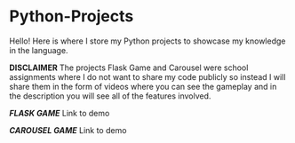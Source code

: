 # Python-Projects
Hello!
Here is where I store my Python projects to showcase my knowledge in the language.

**DISCLAIMER**
The projects Flask Game and Carousel were school assignments where I do not want to share my code publicly so instead I will share them in the form of videos where you can see the gameplay and in the description you will see all of the features involved.

***FLASK GAME***
Link to demo

***CAROUSEL GAME***
Link to demo
